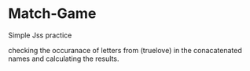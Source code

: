# Match-Game

Simple Jss practice

checking the occuranace of letters from (truelove) in the conacatenated names and calculating the results.
